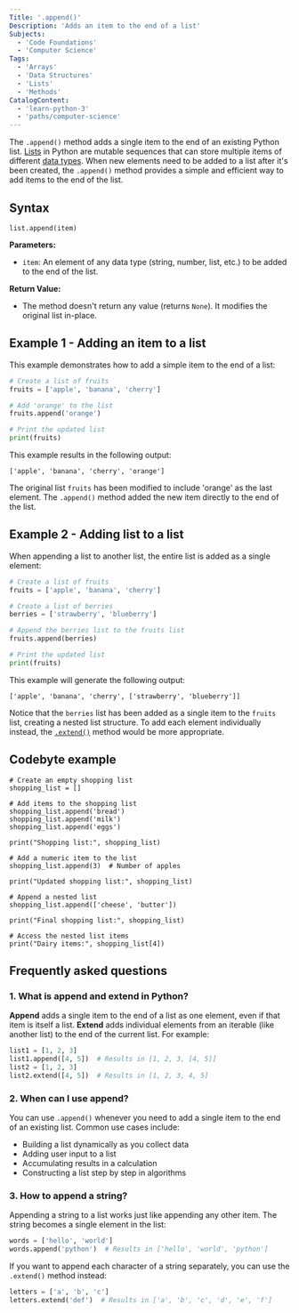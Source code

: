 ```yaml
---
Title: '.append()'
Description: 'Adds an item to the end of a list'
Subjects:
  - 'Code Foundations'
  - 'Computer Science'
Tags:
  - 'Arrays'
  - 'Data Structures'
  - 'Lists'
  - 'Methods'
CatalogContent:
  - 'learn-python-3'
  - 'paths/computer-science'
---
```


The `.append()` method adds a single item to the end of an existing Python list. [Lists](https://www.codecademy.com/resources/docs/python/lists) in Python are mutable sequences that can store multiple items of different [data types](https://www.codecademy.com/resources/docs/python/data-types). When new elements need to be added to a list after it's been created, the `.append()` method provides a simple and efficient way to add items to the end of the list.

## Syntax

```pseudo
list.append(item)
```

**Parameters:**
- `item`: An element of any data type (string, number, list, etc.) to be added to the end of the list.

**Return Value:**
- The method doesn't return any value (returns `None`). It modifies the original list in-place.

## Example 1 - Adding an item to a list

This example demonstrates how to add a simple item to the end of a list:

```py
# Create a list of fruits
fruits = ['apple', 'banana', 'cherry']

# Add 'orange' to the list
fruits.append('orange')

# Print the updated list
print(fruits)
```

This example results in the following output:

```shell
['apple', 'banana', 'cherry', 'orange']
```

The original list `fruits` has been modified to include 'orange' as the last element. The `.append()` method added the new item directly to the end of the list.

## Example 2 - Adding list to a list

When appending a list to another list, the entire list is added as a single element:

```py
# Create a list of fruits
fruits = ['apple', 'banana', 'cherry']

# Create a list of berries
berries = ['strawberry', 'blueberry']

# Append the berries list to the fruits list
fruits.append(berries)

# Print the updated list
print(fruits)
```

This example will generate the following output:

```shell
['apple', 'banana', 'cherry', ['strawberry', 'blueberry']]
```

Notice that the `berries` list has been added as a single item to the `fruits` list, creating a nested list structure. To add each element individually instead, the [`.extend()`](https://www.codecademy.com/resources/docs/python/lists/extend) method would be more appropriate.

## Codebyte example

```codebyte/python
# Create an empty shopping list
shopping_list = []

# Add items to the shopping list
shopping_list.append('bread')
shopping_list.append('milk')
shopping_list.append('eggs')

print("Shopping list:", shopping_list)

# Add a numeric item to the list
shopping_list.append(3)  # Number of apples

print("Updated shopping list:", shopping_list)

# Append a nested list
shopping_list.append(['cheese', 'butter'])

print("Final shopping list:", shopping_list)

# Access the nested list items
print("Dairy items:", shopping_list[4])
```

## Frequently asked questions

### 1. What is append and extend in Python?

**Append** adds a single item to the end of a list as one element, even if that item is itself a list. **Extend** adds individual elements from an iterable (like another list) to the end of the current list. For example:

```py
list1 = [1, 2, 3]
list1.append([4, 5])  # Results in [1, 2, 3, [4, 5]]
list2 = [1, 2, 3]
list2.extend([4, 5])  # Results in [1, 2, 3, 4, 5]
```

### 2. When can I use append?

You can use `.append()` whenever you need to add a single item to the end of an existing list. Common use cases include:
- Building a list dynamically as you collect data
- Adding user input to a list
- Accumulating results in a calculation
- Constructing a list step by step in algorithms

### 3. How to append a string?

Appending a string to a list works just like appending any other item. The string becomes a single element in the list:

```py
words = ['hello', 'world']
words.append('python')  # Results in ['hello', 'world', 'python']
```

If you want to append each character of a string separately, you can use the `.extend()` method instead:

```py
letters = ['a', 'b', 'c']
letters.extend('def')  # Results in ['a', 'b', 'c', 'd', 'e', 'f']
```
